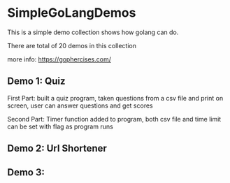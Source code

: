 # SimpleGoLangDemos

This is a simple demo collection shows how golang can do. </br>

There are total of 20 demos in this collection</br>

more info: https://gophercises.com/

## Demo 1: Quiz
First Part: built a quiz program, taken questions from a csv file and print on screen, user can answer questions and get scores</br>

Second Part: Timer function added to program, both csv file and time limit can be set with flag as program runs</br>
## Demo 2: Url Shortener

## Demo 3:
